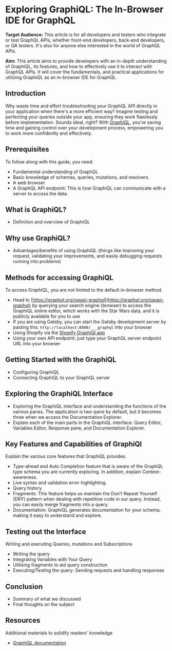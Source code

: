 # Exploring GraphiQL: The In-Browser IDE for GraphQL

**Target Audience:** This article is for all developers and testers who integrate or test GraphQL APIs, whether front-end developers, back-end developers, or QA testers. It's also for anyone else interested in the world of GraphQL APIs.

**Aim:** This article aims to provide developers with an in-depth understanding of GraphiQL, its features, and how to effectively use it to interact with GraphQL APIs. It will cover the fundamentals, and practical applications for utilizing GraphiQL as an in-browser IDE for GraphQL.

## Introduction
Why waste time and effort troubleshooting your GraphQL API directly in your application when there's a more efficient way? Imagine testing and perfecting your queries outside your app, ensuring they work flawlessly before implementation. Sounds ideal, right? With [GraphiQL](https://az.dev/swapi-graphql), you're saving time and gaining control over your development process, empowering you to work more confidently and effectively.

## Prerequisites
To follow along with this guide, you need:
* Fundamental understanding of GraphQL 
* Basic knowledge of schemas, queries, mutations, and resolvers. 
* A web browser
* A GraphQL API endpoint: This is how GraphiQL can communicate with a server to access the data. 

## What is GraphiQL?
* Definition and overview of GraphiQL

## Why use GraphiQL?
* Advantages/benefits of using GraphiQL (things like Improving your request, validating your improvements, and easily debugging requests running into problems)

## Methods for accessing GraphiQL
To access GraphiQL, you are not limited to the default in-browser method. 
* Head to [https://graphql.org/swapi-graphql](https://graphql.org/swapi-graphql) by querying your search engine (browser) to access the GraphiQL online editor, which works with the Star Wars data, and it is publicly available for you to use
* If you are using Gatsby, you can start the Gatsby development server by pasting this: `http://localhost:8000/___graphql` into your browser
* Using Shopify via the [Shopify GraphiQl app](https://shopify-graphiql-app.shopifycloud.com/login)
* Using your own API endpoint: just type your GraphQL server endpoint URL into your browser

## Getting Started with the GraphiQL
* Configuring GraphiQL
* Connecting GraphiQL to your GraphQL server

## Exploring the GraphiQL Interface
* Exploring the GraphiQL interface and understanding the functions of the various panes. The application is two-pane by default, but it becomes three when we access the Documentation Explorer.
* Explain each of the main parts in the GraphiQL interface: Query Editor, Variables Editor, Response pane, and Documentation Explorer.

## Key Features and Capabilities of GraphiQl
Explain the various core features that GraphiQL provides.
* Type-ahead and Auto Completion feature that is aware of the GraphQL type schema you are currently exploring. In addition, explain Context-awareness.
* Live syntax and validation error highlighting.
* Query history
* Fragments: This feature helps us maintain the Don’t Repeat Yourself (DRY) pattern when dealing with repetitive code in our query. Instead, you can easily merge fragments into a query.
* Documentation: GraphiQL generates documentation for your schema, making it easy to understand and explore.

## Testing out the Interface
Writing and executing Queries, mutations and Subscriptions
* Writing the query
* Integrating Variables with Your Query
* Utilising fragments to aid query construction
* Executing/Testing the query: Sending requests and handling responses

## Conclusion
* Summary of what we discussed 
* Final thoughts on the subject

## Resources
Additional materials to solidify readers' knowledge
* [GraphiQL documentation](https://github.com/graphql/graphiql)








